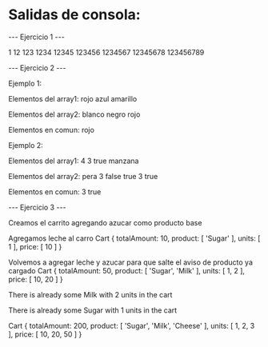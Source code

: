 # Salidas de consola:
--- Ejercicio 1 --- 

1
12
123
1234
12345
123456
1234567
12345678
123456789

--- Ejercicio 2 ---

Ejemplo 1:


 Elementos del array1:
rojo
azul
amarillo


 Elementos del array2:
blanco
negro
rojo

 Elementos en comun:
rojo

 Ejemplo 2:


 Elementos del array1:
4
3
true
manzana


 Elementos del array2:
pera
3
false
true
3
true

 Elementos en comun:
3
true

--- Ejercicio 3 ---


Creamos el carrito agregando azucar como producto base

Agregamos leche al carro
Cart {
  totalAmount: 10,
  product: [ 'Sugar' ],
  units: [ 1 ],
  price: [ 10 ]
}

Volvemos a agregar leche y azucar para que salte el aviso de producto ya cargado
Cart {
  totalAmount: 50,
  product: [ 'Sugar', 'Milk' ],
  units: [ 1, 2 ],
  price: [ 10, 20 ]
}


There is already some Milk with 2 units in the cart


There is already some Sugar with 1 units in the cart


Cart {
  totalAmount: 200,
  product: [ 'Sugar', 'Milk', 'Cheese' ],
  units: [ 1, 2, 3 ],
  price: [ 10, 20, 50 ]
}
